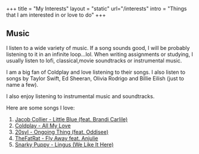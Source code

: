 +++
title = "My Interests"
layout = "static"
url="/interests"
intro = "Things that I am interested in or love to do"
+++
## Music
I listen to a wide variety of music. If a song sounds good, I will be probably listening to it in an infinite loop...lol. When writing assignments or studying, I usually listen to lofi, classical,movie soundtracks or instrumental music.

I am a big fan of Coldplay and love listening to their songs. I also listen to songs by Taylor Swift, Ed Sheeran, Olivia Rodrigo and Billie Eilish (just to name a few).

I also enjoy listening to instrumental music and soundtracks.

Here are some songs I love:
1. [Jacob Collier - Little Blue (feat. Brandi Carlile)](https://www.youtube.com/watch?v=Z2zLSkhANSY)
2. [Coldplay - All My Love](https://www.youtube.com/watch?v=xfawgZ5bfBQ)
3. [20syl - Ongoing Thing (feat. Oddisee)](https://www.youtube.com/watch?v=Xkm8mGlfm9w)
4. [TheFatRat - Fly Away feat. Anjulie](https://www.youtube.com/watch?v=cMg8KaMdDYo)
5. [Snarky Puppy - Lingus (We Like It Here)](https://www.youtube.com/watch?v=L_XJ_s5IsQc)
